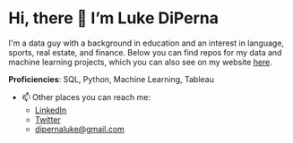 # Hi, there 👋 I’m Luke DiPerna

I'm a data guy with a background in education and an interest in language, sports, real estate, and finance. Below you can find repos for my data and machine learning projects, which you can also see on my website [here](https://luke-lite.github.io/about).

**Proficiencies**: SQL, Python, Machine Learning, Tableau

- 📫 Other places you can reach me:
  - [LinkedIn](https://www.linkedin.com/in/luke-diperna/)
  - [Twitter](https://twitter.com/@luke_lite_)
  - dipernaluke@gmail.com

<!---
luke-lite/luke-lite is a ✨ special ✨ repository because its `README.md` (this file) appears on your GitHub profile.
You can click the Preview link to take a look at your changes.
--->
